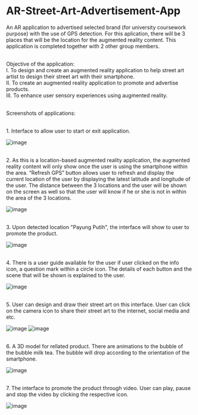 # AR-Street-Art-Advertisement-App
An AR application to advertised selected brand (for university coursework purpose) with the use of GPS detection. For this aplication, there will be 3 places that will be the location for the augmented reality content. This application is completed together with 2 other group members.

<br/>Objective of the application:
<br/>I.	To design and create an augmented reality application to help street art artist to design their street art with their smartphone. 
<br/>II.	To create an augmented reality application to promote and advertise products.
<br/>III.	To enhance user sensory experiences using augmented reality. 

<br/>Screenshots of applications:

<br/>1. Interface to allow user to start or exit application.


![image](https://user-images.githubusercontent.com/44870863/67769943-56341800-fa90-11e9-956f-80391f030e8f.png)

<br/>2. As this is a location-based augmented reality application, the augmented reality content will only show once the user is using the smartphone within the area. “Refresh GPS” button allows user to refresh and display the current location of the user by displaying the latest latitude and longitude of the user. The distance between the 3 locations and the user will be shown on the screen as well so that the user will know if he or she is not in within the area of the 3 locations.


![image](https://user-images.githubusercontent.com/44870863/67769949-5af8cc00-fa90-11e9-8bed-c31adf2fc5a6.png)

<br/>3. Upon detected location "Payung Putih", the interface will show to user to promote the product.


![image](https://user-images.githubusercontent.com/44870863/67769985-6b10ab80-fa90-11e9-874d-83460334546c.png)


<br/>4. There is a user guide available for the user if user clicked on the info icon, a question mark within a circle icon. The details of each button and the scene that will be shown is explained to the user. 


![image](https://user-images.githubusercontent.com/44870863/67769989-6fd55f80-fa90-11e9-9f16-08c68197c023.png)

<br/>5. User can design and draw their street art on this interface. User can click on the camera icon to share their street art to the internet, social media and etc.


![image](https://user-images.githubusercontent.com/44870863/67770062-972c2c80-fa90-11e9-99e1-1625aa90672f.png)
![image](https://user-images.githubusercontent.com/44870863/67770072-9dbaa400-fa90-11e9-9ba8-cc60202028bb.png)

<br/>6. A 3D model for rellated product. There are animations to the bubble of the bubble milk tea. The bubble will drop according to the orientation of the smartphone.


![image](https://user-images.githubusercontent.com/44870863/67770076-a0b59480-fa90-11e9-9276-b16f5d355e1e.png)

<br/>7. The interface to promote the product through video. User can play, pause and stop the video by clicking the respective icon. 


![image](https://user-images.githubusercontent.com/44870863/67770091-a3b08500-fa90-11e9-93ee-d28279cb6ccb.png)

